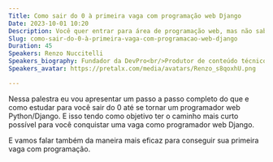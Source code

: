 ```yaml
---
Title: Como sair do 0 à primeira vaga com programação web Django
Date: 2023-10-01 10:20
Description: Você quer entrar para área de programação web, mas não sabe como se organizar e o que estudar? E como encontrar sua primeira vaga? Se quer saber o passo a passo completo, essa palestra é para você!
Slug: como-sair-do-0-à-primeira-vaga-com-programacao-web-django
Duration: 45
Speakers: Renzo Nuccitelli
Speakers_biography: Fundador da DevPro<br/>Produtor de conteúdo técnico no canal de Youtube DevPro<br/>Líder de Engenharia de Produto na Branching Minds<br/>Palestrante de Pycon US, Python Brasil, Rupy, Agile Vale, GDP e TDC.
Speakers_avatar: https://pretalx.com/media/avatars/Renzo_s8qoxhU.png

---
```


Nessa palestra eu vou apresentar um passo a passo completo do que e como estudar para você sair do 0 até se tornar um programador web Python/Django. E isso tendo como objetivo ter o caminho mais curto possível para você conquistar uma vaga como programador web Django.

E vamos falar também da maneira mais eficaz para conseguir sua primeira vaga com programação.